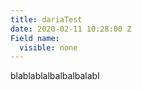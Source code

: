 ```yaml
---
title: dariaTest
date: 2020-02-11 10:28:00 Z
Field name:
  visible: none
---
```


blablablalbalbalbalabl
